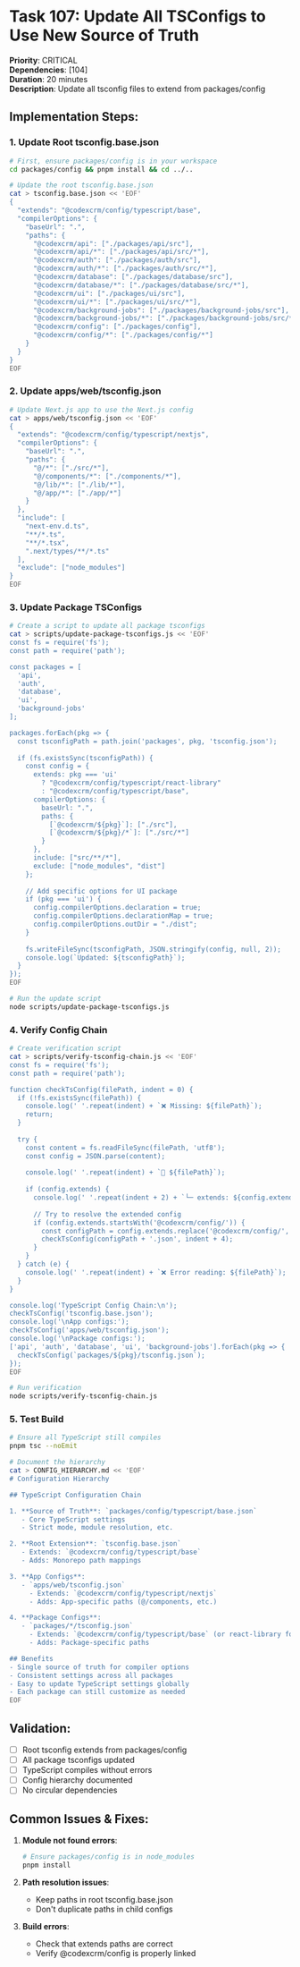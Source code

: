 # Task 107: Update All TSConfigs to Use New Source of Truth

**Priority**: CRITICAL  
**Dependencies**: [104]  
**Duration**: 20 minutes  
**Description**: Update all tsconfig files to extend from packages/config

## Implementation Steps:

### 1. Update Root tsconfig.base.json
```bash
# First, ensure packages/config is in your workspace
cd packages/config && pnpm install && cd ../..

# Update the root tsconfig.base.json
cat > tsconfig.base.json << 'EOF'
{
  "extends": "@codexcrm/config/typescript/base",
  "compilerOptions": {
    "baseUrl": ".",
    "paths": {
      "@codexcrm/api": ["./packages/api/src"],
      "@codexcrm/api/*": ["./packages/api/src/*"],
      "@codexcrm/auth": ["./packages/auth/src"],
      "@codexcrm/auth/*": ["./packages/auth/src/*"],
      "@codexcrm/database": ["./packages/database/src"],
      "@codexcrm/database/*": ["./packages/database/src/*"],
      "@codexcrm/ui": ["./packages/ui/src"],
      "@codexcrm/ui/*": ["./packages/ui/src/*"],
      "@codexcrm/background-jobs": ["./packages/background-jobs/src"],
      "@codexcrm/background-jobs/*": ["./packages/background-jobs/src/*"],
      "@codexcrm/config": ["./packages/config"],
      "@codexcrm/config/*": ["./packages/config/*"]
    }
  }
}
EOF
```

### 2. Update apps/web/tsconfig.json
```bash
# Update Next.js app to use the Next.js config
cat > apps/web/tsconfig.json << 'EOF'
{
  "extends": "@codexcrm/config/typescript/nextjs",
  "compilerOptions": {
    "baseUrl": ".",
    "paths": {
      "@/*": ["./src/*"],
      "@/components/*": ["./components/*"],
      "@/lib/*": ["./lib/*"],
      "@/app/*": ["./app/*"]
    }
  },
  "include": [
    "next-env.d.ts",
    "**/*.ts",
    "**/*.tsx",
    ".next/types/**/*.ts"
  ],
  "exclude": ["node_modules"]
}
EOF
```

### 3. Update Package TSConfigs
```bash
# Create a script to update all package tsconfigs
cat > scripts/update-package-tsconfigs.js << 'EOF'
const fs = require('fs');
const path = require('path');

const packages = [
  'api',
  'auth', 
  'database',
  'ui',
  'background-jobs'
];

packages.forEach(pkg => {
  const tsconfigPath = path.join('packages', pkg, 'tsconfig.json');
  
  if (fs.existsSync(tsconfigPath)) {
    const config = {
      extends: pkg === 'ui' 
        ? "@codexcrm/config/typescript/react-library"
        : "@codexcrm/config/typescript/base",
      compilerOptions: {
        baseUrl: ".",
        paths: {
          [`@codexcrm/${pkg}`]: ["./src"],
          [`@codexcrm/${pkg}/*`]: ["./src/*"]
        }
      },
      include: ["src/**/*"],
      exclude: ["node_modules", "dist"]
    };
    
    // Add specific options for UI package
    if (pkg === 'ui') {
      config.compilerOptions.declaration = true;
      config.compilerOptions.declarationMap = true;
      config.compilerOptions.outDir = "./dist";
    }
    
    fs.writeFileSync(tsconfigPath, JSON.stringify(config, null, 2));
    console.log(`Updated: ${tsconfigPath}`);
  }
});
EOF

# Run the update script
node scripts/update-package-tsconfigs.js
```

### 4. Verify Config Chain
```bash
# Create verification script
cat > scripts/verify-tsconfig-chain.js << 'EOF'
const fs = require('fs');
const path = require('path');

function checkTsConfig(filePath, indent = 0) {
  if (!fs.existsSync(filePath)) {
    console.log(' '.repeat(indent) + `❌ Missing: ${filePath}`);
    return;
  }
  
  try {
    const content = fs.readFileSync(filePath, 'utf8');
    const config = JSON.parse(content);
    
    console.log(' '.repeat(indent) + `📄 ${filePath}`);
    
    if (config.extends) {
      console.log(' '.repeat(indent + 2) + `└─ extends: ${config.extends}`);
      
      // Try to resolve the extended config
      if (config.extends.startsWith('@codexcrm/config/')) {
        const configPath = config.extends.replace('@codexcrm/config/', 'packages/config/');
        checkTsConfig(configPath + '.json', indent + 4);
      }
    }
  } catch (e) {
    console.log(' '.repeat(indent) + `❌ Error reading: ${filePath}`);
  }
}

console.log('TypeScript Config Chain:\n');
checkTsConfig('tsconfig.base.json');
console.log('\nApp configs:');
checkTsConfig('apps/web/tsconfig.json');
console.log('\nPackage configs:');
['api', 'auth', 'database', 'ui', 'background-jobs'].forEach(pkg => {
  checkTsConfig(`packages/${pkg}/tsconfig.json`);
});
EOF

# Run verification
node scripts/verify-tsconfig-chain.js
```

### 5. Test Build
```bash
# Ensure all TypeScript still compiles
pnpm tsc --noEmit

# Document the hierarchy
cat > CONFIG_HIERARCHY.md << 'EOF'
# Configuration Hierarchy

## TypeScript Configuration Chain

1. **Source of Truth**: `packages/config/typescript/base.json`
   - Core TypeScript settings
   - Strict mode, module resolution, etc.

2. **Root Extension**: `tsconfig.base.json`
   - Extends: `@codexcrm/config/typescript/base`
   - Adds: Monorepo path mappings

3. **App Configs**:
   - `apps/web/tsconfig.json`
     - Extends: `@codexcrm/config/typescript/nextjs`
     - Adds: App-specific paths (@/components, etc.)

4. **Package Configs**:
   - `packages/*/tsconfig.json`
     - Extends: `@codexcrm/config/typescript/base` (or react-library for UI)
     - Adds: Package-specific paths

## Benefits
- Single source of truth for compiler options
- Consistent settings across all packages
- Easy to update TypeScript settings globally
- Each package can still customize as needed
EOF
```

## Validation:
- [ ] Root tsconfig extends from packages/config
- [ ] All package tsconfigs updated
- [ ] TypeScript compiles without errors
- [ ] Config hierarchy documented
- [ ] No circular dependencies

## Common Issues & Fixes:

1. **Module not found errors**:
   ```bash
   # Ensure packages/config is in node_modules
   pnpm install
   ```

2. **Path resolution issues**:
   - Keep paths in root tsconfig.base.json
   - Don't duplicate paths in child configs

3. **Build errors**:
   - Check that extends paths are correct
   - Verify @codexcrm/config is properly linked